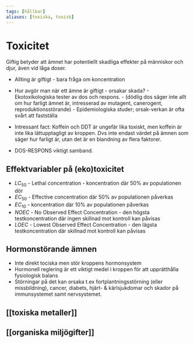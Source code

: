 ```yaml
---
tags: [hållbar]
aliases: [toxiska, toxisk]
---
```

# Toxicitet
 Giftig betyder att ämnet har potentiellt skadliga effekter på människor och djur, även vid låga doser.
- Allting är giftigt - bara fråga om koncentration
- Hur avgör man när ett ämne är giftigt - orsakar skada?
		- Ekotoxikologiska tester av dos och respons. 
		- (dödlig dos säger inte allt om hur farligt ämnet är, intresserad av mutagent, canerogent, reproduktionsstörande)
		- Epidemiologiska studer; orsak-verkan är ofta svårt att fastställa

- Intressant fact: Koffein och DDT är ungefär lika toxiskt, men koffein är inte lika lättupptagligt av kroppen. Dvs inte endast värdet på ämnen som säger hur farligt är, utan det är en blandning av flera faktorer. 
- DOS-RESPONS viktigt samband.

## Effektvariabler på (eko)toxicitet
- $LC_{50}$ - Lethal concentration
		- koncentration där 50% av populationen dör
- $EC_{50}$ - Effective concentration där 50% av populationen påverkas
- $EC_{10}$ - koncentration där 10% av populationen påverkas
- $NOEC$  - No Observed Effect Concentration - den högsta testkoncentration där ingen skillnad mot kontroll kan påvisas
- $LOEC$ - Lowest Observed Effect Concentration - den lägsta testkoncentration där skillnad mot kontroll kan påvisas

## Hormonstörande ämnen
- Inte direkt tociska men stör kroppens hormonsystem
- Hormonell reglering är ett viktigt medel i kroppen för att upprätthålla fysiologisk balans
- Störningar på det kan orsaka t.ex fortplantningsstörning (eller missbildning), cancer, diabets, hjärt- & kärlsjukdomar och skador på immunsystemet samt nervsystemet.

## [[toxiska metaller]]


## [[organiska miljögifter]]
